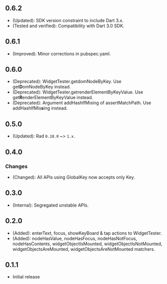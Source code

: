 ## 0.6.2

- (Updated): SDK version constraint to include Dart 3.x.
- (Tested and verified): Compatibility with Dart 3.0 SDK.

## 0.6.1

- (Improved): Minor corrections in pubspec.yaml.

## 0.6.0

- (Deprecated): WidgetTester.getdomNodeByKey. Use get**D**omNodeByKey instead.
- (Deprecated): WidgetTester.getrenderElementByKeyValue. Use get**R**enderElementByKeyValue instead.
- (Deprecated): Argument addHashIfMising of assertMatchPath. Use addHashIfMis**s**ing instead.

## 0.5.0

- (Updated): Rad `0.10.0` ~> `1.x`.

## 0.4.0

### Changes

- (Changed): All APIs using GlobalKey now accepts only Key.

## 0.3.0

- (Internal): Segregated unstable APIs.

## 0.2.0

- (Added): enterText, focus, showKeyBoard & tap actions to WidgetTester.
- (Added): nodeHasValue, nodeHasFocus, nodeHasNotFocus, nodeHasContents, widgetObjectIsMounted, widgetObjectIsNotMounted, widgetObjectsAreMounted, widgetObjectsAreNotMounted matchers.

## 0.1.1

- Initial release
